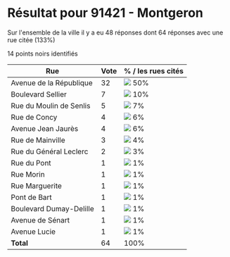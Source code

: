 # Résultat pour 91421 - Montgeron

Sur l'ensemble de la ville il y a eu 48 réponses dont 64 réponses avec une rue citée (133%)

14 points noirs identifiés

| Rue | Vote | % / les rues cités|
|-----|------|-------------------|
| Avenue de la République | 32 | <img src="../../img/bar_50.gif" />&nbsp;50%|
| Boulevard Sellier | 7 | <img src="../../img/bar_10.gif" />&nbsp;10%|
| Rue du Moulin de Senlis | 5 | <img src="../../img/bar_7.gif" />&nbsp;7%|
| Rue de Concy | 4 | <img src="../../img/bar_6.gif" />&nbsp;6%|
| Avenue Jean Jaurès | 4 | <img src="../../img/bar_6.gif" />&nbsp;6%|
| Rue de Mainville | 3 | <img src="../../img/bar_4.gif" />&nbsp;4%|
| Rue du Général Leclerc | 2 | <img src="../../img/bar_3.gif" />&nbsp;3%|
| Rue du Pont | 1 | <img src="../../img/bar_1.gif" />&nbsp;1%|
| Rue Morin | 1 | <img src="../../img/bar_1.gif" />&nbsp;1%|
| Rue Marguerite | 1 | <img src="../../img/bar_1.gif" />&nbsp;1%|
| Pont de Bart | 1 | <img src="../../img/bar_1.gif" />&nbsp;1%|
| Boulevard Dumay-Delille | 1 | <img src="../../img/bar_1.gif" />&nbsp;1%|
| Avenue de Sénart | 1 | <img src="../../img/bar_1.gif" />&nbsp;1%|
| Avenue Lucie | 1 | <img src="../../img/bar_1.gif" />&nbsp;1%|
| **Total** | 64 | 100%|
